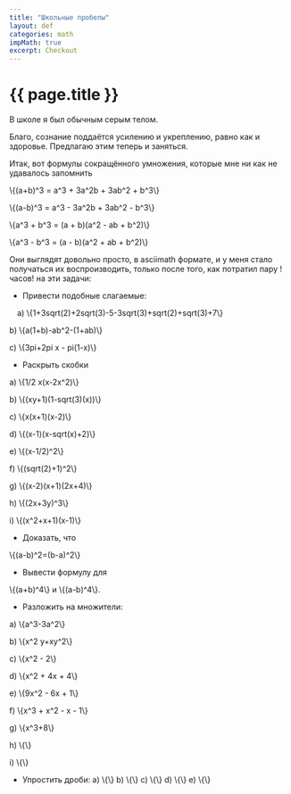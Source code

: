 ```yaml
---
title: "Школьные пробелы"
layout: def
categories: math
impMath: true
excerpt: Checkout
---
```


# {{ page.title }}

В школе я был обычным серым телом.

Благо, сознание поддаётся усилению и укреплению, равно как и здоровье. Предлагаю этим теперь и заняться.

Итак, вот формулы сокращённого умножения, которые мне ни как не удавалось запомнить

\\{(a+b)^3 = a^3 + 3a^2b + 3ab^2 + b^3\\}

\\{(a-b)^3 = a^3 - 3a^2b + 3ab^2 - b^3\\}

\\{a^3 + b^3 = (a + b)(a^2 - ab + b^2)\\}

\\{a^3 - b^3 = (a - b)(a^2 + ab + b^2)\\}

Они выглядят довольно просто, в asciimath формате, и у меня стало получаться их воспроизводить, только после того, как потратил пару !часов! на эти задачи:

- Привести подобные слагаемые:

&emsp;a) \\{1+3sqrt(2)+2sqrt(3)-5-3sqrt(3)+sqrt(2)+sqrt(3)+7\\}

b) \\{a(1+b)-ab^2-(1+ab)\\}

c) \\{3pi+2pi x - pi(1-x)\\}

- Раскрыть скобки

a) \\{1/2 x(x-2x^2)\\}

b) \\{(xy+1)(1-sqrt(3)(x))\\}

c) \\{x(x+1)(x-2)\\}

d) \\{(x-1)(x-sqrt(x)+2)\\}

e) \\{(x-1/2)^2\\}

f) \\{(sqrt(2)+1)^2\\}

g) \\{(x-2)(x+1)(2x+4)\\}

h) \\{(2x+3y)^3\\}

i) \\{(x^2+x+1)(x-1)\\}

- Доказать, чтo

\\{(a-b)^2=(b-a)^2\\}

- Вывести формулу для

\\{(a+b)^4\\} и \\{(a-b)^4\\}.

- Разложить на множители:

a) \\{a^3-3a^2\\}

b) \\{x^2 y+xy^2\\}

c) \\{x^2 - 2\\}

d) \\{x^2 + 4x + 4\\}

e) \\{9x^2 - 6x + 1\\}

f) \\{x^3 + x^2 - x - 1\\}

g) \\{x^3+8\\}

h) \\{\\}

i) \\{\\}

- Упростить дроби:
a) \\{\\}
b) \\{\\}
c) \\{\\}
d) \\{\\}
e) \\{\\}
